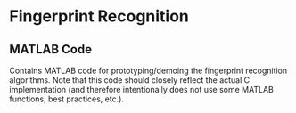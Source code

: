 # Fingerprint Recognition
## MATLAB Code

Contains MATLAB code for prototyping/demoing the fingerprint recognition algorithms. Note that this code should closely reflect the actual C implementation (and therefore intentionally does not use some MATLAB functions, best practices, etc.).